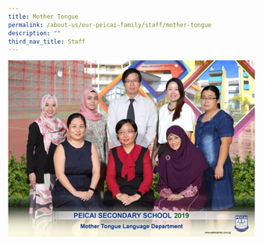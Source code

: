 ```yaml
---
title: Mother Tongue
permalink: /about-us/our-peicai-family/staff/mother-tongue
description: ""
third_nav_title: Staff
---
```

<img src="/images/mother%20tongue%20language%20department%202.jpg">